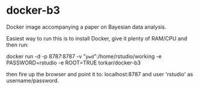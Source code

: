 # docker-b3
Docker image accompanying a paper on Bayesian data analysis.

Easiest way to run this is to install Docker, give it plenty of RAM/CPU and then run:

docker run -d -p 8787:8787 -v "`pwd`":/home/rstudio/working -e PASSWORD=rstudio -e ROOT=TRUE torkar/docker-b3

then fire up the browser and point it to: localhost:8787 and user 'rstudio' as username/password.
